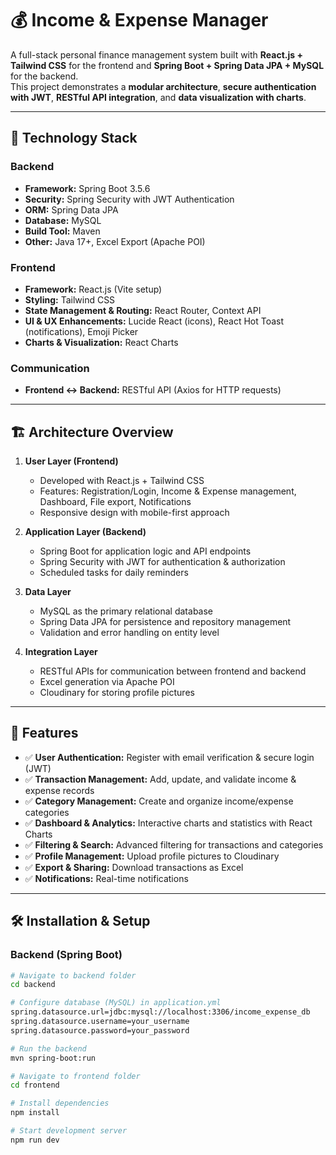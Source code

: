 # 💰 Income & Expense Manager

A full-stack personal finance management system built with **React.js + Tailwind CSS** for the frontend and **Spring Boot + Spring Data JPA + MySQL** for the backend.  
This project demonstrates a **modular architecture**, **secure authentication with JWT**, **RESTful API integration**, and **data visualization with charts**.

---

## 🌟 Technology Stack

### Backend
- **Framework:** Spring Boot 3.5.6  
- **Security:** Spring Security with JWT Authentication  
- **ORM:** Spring Data JPA  
- **Database:** MySQL  
- **Build Tool:** Maven  
- **Other:** Java 17+, Excel Export (Apache POI)

### Frontend
- **Framework:** React.js (Vite setup)  
- **Styling:** Tailwind CSS  
- **State Management & Routing:** React Router, Context API  
- **UI & UX Enhancements:** Lucide React (icons), React Hot Toast (notifications), Emoji Picker  
- **Charts & Visualization:** React Charts  

### Communication
- **Frontend ↔ Backend:** RESTful API (Axios for HTTP requests)  

---

## 🏗 Architecture Overview

1. **User Layer (Frontend)**  
   - Developed with React.js + Tailwind CSS  
   - Features: Registration/Login, Income & Expense management, Dashboard, File export, Notifications  
   - Responsive design with mobile-first approach  

2. **Application Layer (Backend)**  
   - Spring Boot for application logic and API endpoints  
   - Spring Security with JWT for authentication & authorization  
   - Scheduled tasks for daily reminders  

3. **Data Layer**  
   - MySQL as the primary relational database  
   - Spring Data JPA for persistence and repository management  
   - Validation and error handling on entity level  

4. **Integration Layer**  
   - RESTful APIs for communication between frontend and backend  
   - Excel generation via Apache POI  
   - Cloudinary for storing profile pictures  

---

## 🔧 Features

- ✅ **User Authentication:** Register with email verification & secure login (JWT)  
- ✅ **Transaction Management:** Add, update, and validate income & expense records  
- ✅ **Category Management:** Create and organize income/expense categories  
- ✅ **Dashboard & Analytics:** Interactive charts and statistics with React Charts  
- ✅ **Filtering & Search:** Advanced filtering for transactions and categories  
- ✅ **Profile Management:** Upload profile pictures to Cloudinary  
- ✅ **Export & Sharing:** Download transactions as Excel 
- ✅ **Notifications:** Real-time notifications

---

## 🛠 Installation & Setup

### Backend (Spring Boot)
```bash
# Navigate to backend folder
cd backend

# Configure database (MySQL) in application.yml
spring.datasource.url=jdbc:mysql://localhost:3306/income_expense_db
spring.datasource.username=your_username
spring.datasource.password=your_password

# Run the backend
mvn spring-boot:run

# Navigate to frontend folder
cd frontend

# Install dependencies
npm install

# Start development server
npm run dev

